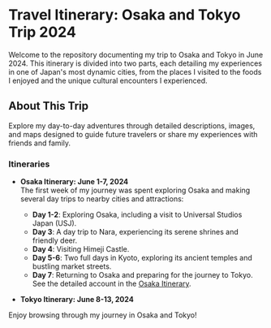 # Travel Itinerary: Osaka and Tokyo Trip 2024

Welcome to the repository documenting my trip to Osaka and Tokyo in June 2024. This itinerary is divided into two parts, each detailing my experiences in one of Japan's most dynamic cities, from the places I visited to the foods I enjoyed and the unique cultural encounters I experienced.

## About This Trip
Explore my day-to-day adventures through detailed descriptions, images, and maps designed to guide future travelers or share my experiences with friends and family.

### Itineraries
- **Osaka Itinerary: June 1-7, 2024**  
  The first week of my journey was spent exploring Osaka and making several day trips to nearby cities and attractions:
  - **Day 1-2**: Exploring Osaka, including a visit to Universal Studios Japan (USJ).
  - **Day 3**: A day trip to Nara, experiencing its serene shrines and friendly deer.
  - **Day 4**: Visiting Himeji Castle.
  - **Day 5-6**: Two full days in Kyoto, exploring its ancient temples and bustling market streets.
  - **Day 7**: Returning to Osaka and preparing for the journey to Tokyo.
  See the detailed account in the [Osaka Itinerary](osaka_itinerary.md).

- **Tokyo Itinerary: June 8-13, 2024**  

Enjoy browsing through my journey in Osaka and Tokyo!
